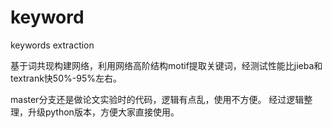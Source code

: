 # keyword
keywords extraction

基于词共现构建网络，利用网络高阶结构motif提取关键词，经测试性能比jieba和textrank快50%-95%左右。


master分支还是做论文实验时的代码，逻辑有点乱，使用不方便。
经过逻辑整理，升级python版本，方便大家直接使用。
